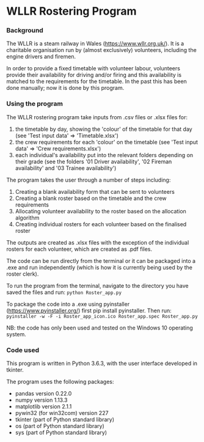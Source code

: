 # WLLR Rostering Program

### Background

The WLLR is a steam railway in Wales (https://www.wllr.org.uk/). It is a charitable organisation run by (almost exclusively) volunteers, including the engine drivers and firemen.

In order to provide a fixed timetable with volunteer labour, volunteers provide their availability for driving and/or firing and this availability is matched to the requirements for the timetable. In the past this has been done manually; now it is done by this program.

### Using the program

The WLLR rostering program take inputs from .csv files or .xlsx files for:
1. the timetable by day, showing the 'colour' of the timetable for that day (see 'Test input data' => 'Timetable.xlsx')
2. the crew requirements for each 'colour' on the timetable (see 'Test input data' => 'Crew requirements.xlsx')
3. each individual's availability put into the relevant folders depending on their grade (see the folders '01 Driver availability', '02 Fireman availability' and '03 Trainee availability')

The program takes the user through a number of steps including:
1. Creating a blank availability form that can be sent to volunteers
2. Creating a blank roster based on the timetable and the crew requirements
3. Allocating volunteer availability to the roster based on the allocation algorithm
4. Creating individual rosters for each volunteer based on the finalised roster

The outputs are created as .xlsx files with the exception of the individual rosters for each volunteer, which are created as .pdf files.

The code can be run directly from the terminal or it can be packaged into a .exe and run independently (which is how it is currently being used by the roster clerk).

To run the program from the terminal, navigate to the directory you have saved the files and run: `python Roster_app.py`

To package the code into a .exe using pyinstaller (https://www.pyinstaller.org/) first pip install pyinstaller. Then run: `pyinstaller -w -F -i Roster_app_icon.ico Roster_app.spec Roster_app.py`

NB: the code has only been used and tested on the Windows 10 operating system.

### Code used

This program is written in Python 3.6.3, with the user interface developed in tkinter.

The program uses the following packages:
- pandas version 0.22.0
- numpy version 1.13.3
- matplotlib version 2.1.1
- pywin32 (for win32com) version 227
- tkinter (part of Python standard library)
- os (part of Python standard library)
- sys (part of Python standard library)